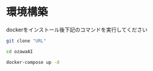 # 環境構築
dockerをインストール後下記のコマンドを実行してください
``` bash
git clone "URL"
```
``` bash
cd ozawaAI
```
``` bash
docker-compose up -d
```